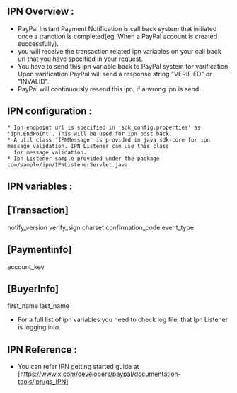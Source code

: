 IPN Overview :
------------
* PayPal Instant Payment Notification is call back system that initiated once a tranction is completed(eg: When 
a PayPal account is created successfully).
* you will receive the transaction related ipn variables on your call back url that you have specified in your request.
*  You have to send this ipn variable back to PayPal system for varification, Upon varification PayPal will send
a response string "VERIFIED" or "INVALID".
* PayPal will continuously resend this ipn, if a wrong ipn is send.

IPN configuration :
-----------------
    * Ipn endpoint url is specified in 'sdk_config.properties' as 'ipn.EndPoint'. This will be used for ipn post back.
    * A util class 'IPNMessage' is provided in java sdk-core for ipn message validation. IPN Listener can use this class 
      for message validation.
    * Ipn Listener sample provided under the package com/sample/ipn/IPNListenerServlet.java. 
       
IPN variables :
--------------

[Transaction]
-------------
notify_version
verify_sign
charset
confirmation_code
event_type

[Paymentinfo]
-------------
account_key

[BuyerInfo]
-----------
first_name
last_name

* For a full list of ipn variables you need to check log file, that Ipn Listener is logging into.    

IPN Reference :
--------------
* You can refer IPN getting started guide at [https://www.x.com/developers/paypal/documentation-tools/ipn/gs_IPN]